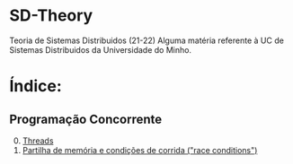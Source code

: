 # SD-Theory
Teoria de Sistemas Distribuidos (21-22)  Alguma matéria referente à UC de Sistemas Distribuidos da Universidade do Minho.

# Índice:

## Programação Concorrente

0. [Threads](./threads.md)
1. [Partilha de memória e condições de corrida ("race conditions")](./race_conditions.md)
